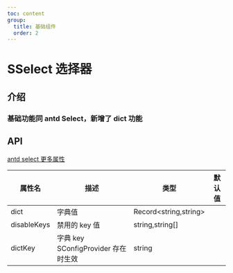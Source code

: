 ```yaml
---
toc: content
group:
  title: 基础组件
  order: 2
---
```


# SSelect 选择器

## 介绍

### 基础功能同 antd Select，新增了 dict 功能

<code src="./demos/index.tsx"></code>

<code src="./demos/disable.tsx"></code>

## API

[antd select 更多属性](https://ant-design.antgroup.com/components/select-cn#select-props)

| 属性名      | 描述                                | 类型                  | 默认值 |
| ----------- | ----------------------------------- | --------------------- | ------ |
| dict        | 字典值                              | Record<string,string> |        |
| disableKeys | 禁用的 key 值                       | string,string[]       |        |
| dictKey     | 字典 key SConfigProvider 存在时生效 | string                |        |
